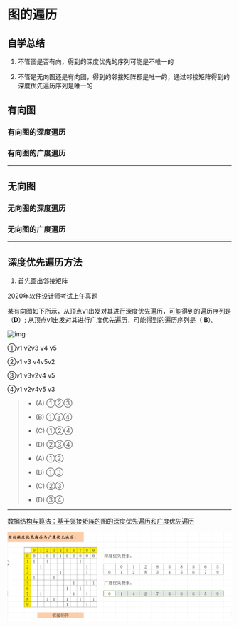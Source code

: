 # 图的遍历

## 自学总结

1. 不管图是否有向，得到的深度优先的序列可能是不唯一的 

2. 不管是无向图还是有向图，得到的邻接矩阵都是唯一的，通过邻接矩阵得到的深度优先遍历序列是唯一的

## 有向图

### 有向图的深度遍历



### 有向图的广度遍历

---

## 无向图

### 无向图的深度遍历

### 无向图的广度遍历

---

## 深度优先遍历方法

1. 首先画出邻接矩阵



[ 2020年软件设计师考试上午真题](https://ebook.qicoder.com/%E8%BD%AF%E4%BB%B6%E8%AE%BE%E8%AE%A1%E5%B8%88/notes/2020%E5%B9%B4%E8%BD%AF%E4%BB%B6%E8%AE%BE%E8%AE%A1%E5%B8%88%E8%80%83%E8%AF%95%E4%B8%8A%E5%8D%88%E7%9C%9F%E9%A2%98%EF%BC%88%E4%B8%93%E4%B8%9A%E8%A7%A3%E6%9E%90+%E5%8F%82%E8%80%83%E7%AD%94%E6%A1%88%EF%BC%89.html#%E7%AC%AC-49-%E9%A2%98)

某有向图如下所示，从顶点v1出发对其进行深度优先遍历，可能得到的遍历序列是（**D**）; 从顶点v1出发对其进行广度优先遍历，可能得到的遍历序列是（ **B**）。

![img](https://ebook.qicoder.com/%E8%BD%AF%E4%BB%B6%E8%AE%BE%E8%AE%A1%E5%B8%88/images/shiti/2020-11/411/c62szFGub2.png)

①v1 v2v3 v4 v5

②v1 v3 v4v5v2

③v1 v3v2v4 v5

④v1 v2v4v5 v3

> - (A) ①②③
> - (B) ①③④
> - (C) ①②④
> - (D) ②③④
>
> - (A) ①②
> - (B) ①③
> - (C) ②③
> - (D) ③④

---

[数据结构与算法：基于邻接矩阵的图的深度优先遍历和广度优先遍历](https://www.bilibili.com/video/BV1D64y1K7Xv/?spm_id_from=333.337.search-card.all.click&vd_source=388f01bb44f002e4de4c1a3c6ceb7302)

![image-20250830211249895](../../img/image-20250830211249895.png)
